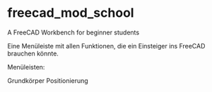 freecad_mod_school
==================

A FreeCAD Workbench for beginner students

Eine Menüleiste mit allen Funktionen, die ein Einsteiger ins FreeCAD brauchen könnte.

Menüleisten:

Grundkörper
Positionierung


